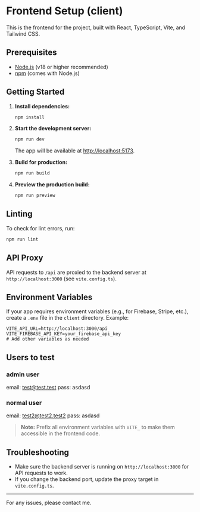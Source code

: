 # Frontend Setup (client)

This is the frontend for the project, built with React, TypeScript, Vite, and Tailwind CSS.

## Prerequisites

- [Node.js](https://nodejs.org/) (v18 or higher recommended)
- [npm](https://www.npmjs.com/) (comes with Node.js)

## Getting Started

1. **Install dependencies:**

   ```bash
   npm install
   ```

2. **Start the development server:**

   ```bash
   npm run dev
   ```

   The app will be available at [http://localhost:5173](http://localhost:5173).

3. **Build for production:**

   ```bash
   npm run build
   ```

4. **Preview the production build:**
   ```bash
   npm run preview
   ```

## Linting

To check for lint errors, run:

```bash
npm run lint
```

## API Proxy

API requests to `/api` are proxied to the backend server at `http://localhost:3000` (see `vite.config.ts`).

## Environment Variables

If your app requires environment variables (e.g., for Firebase, Stripe, etc.), create a `.env` file in the `client` directory. Example:

```
VITE_API_URL=http://localhost:3000/api
VITE_FIREBASE_API_KEY=your_firebase_api_key
# Add other variables as needed
```

## Users to test

### admin user

email: test@test.test
pass: asdasd

### normal user

email: test2@test2.test2
pass: asdasd

> **Note:** Prefix all environment variables with `VITE_` to make them accessible in the frontend code.

## Troubleshooting

- Make sure the backend server is running on `http://localhost:3000` for API requests to work.
- If you change the backend port, update the proxy target in `vite.config.ts`.

---

For any issues, please contact me.
